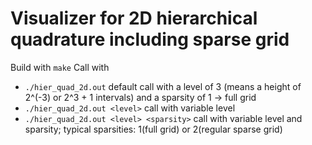 # Visualizer for 2D hierarchical quadrature including sparse grid
Build with `make`
Call with
* `./hier_quad_2d.out` default call with a level of 3 (means a height of 2^(-3) or 2^3 + 1 intervals) and a sparsity of 1 -> full grid
* `./hier_quad_2d.out <level>` call with variable level
* `./hier_quad_2d.out <level> <sparsity>` call with variable level and sparsity; typical sparsities: 1(full grid) or 2(regular sparse grid)